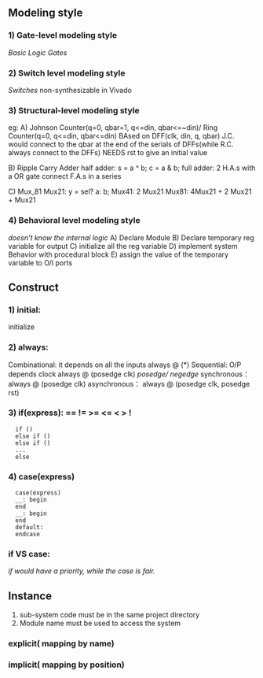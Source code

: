 ## Modeling style
### 1) Gate-level modeling style
*Basic Logic Gates*

### 2) Switch level modeling style
*Switches*
non-synthesizable in Vivado

### 3) Structural-level modeling style
eg: 
A) Johnson Counter(q=0, qbar=1, q<=din, qbar<=~din)/ Ring Counter(q=0, q<=din, qbar<=din)
BAsed on DFF(clk, din, q, qbar)
J.C. would connect to the qbar at the end of the serials of DFFs(while R.C. always connect to the DFFs)
NEEDS rst to give an initial value

B) Ripple Carry Adder
half adder: s = a ^ b; c = a & b;
full adder: 2 H.A.s with a OR gate
connect F.A.s in a series

C) Mux_81
Mux21: y = sel? a: b;
Mux41: 2 Mux21
Mux81: 4Mux21 + 2 Mux21 + Mux21

### 4) Behavioral level modeling style
*doesn't know the internal logic*
A) Declare Module
B) Declare temporary reg variable for output
C) initialize all the reg variable
D) implement system Behavior with procedural block
E) assign the value of the temporary variable to O/I ports

## Construct
### 1) initial: 
initialize

### 2) always: 
Combinational: it depends on all the inputs
always @ (*)
Sequential: O/P depends clock 
always @ (posedge clk)
*posedge/ negedge*
synchronous：  always @ (posedge clk)
asynchronous： always @ (posedge clk, posedge rst)

### 3) if(express): == != >= <= < > !
      if ()
      else if ()
      else if ()
      ...
      else
### 4) case(express)
      case(express)
      __: begin
      end
      __: begin
      end
      default:
      endcase
### if VS case:
*if would have a priority, while the case is fair.*

## Instance
1) sub-system code must be in the same project directory
2) Module name must be used to access the system

### explicit( mapping by name)

### implicit( mapping by position)
